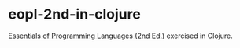 # eopl-2nd-in-clojure

[Essentials of Programming Languages (2nd Ed.)](http://www.cs.indiana.edu/eopl/) exercised in Clojure.
